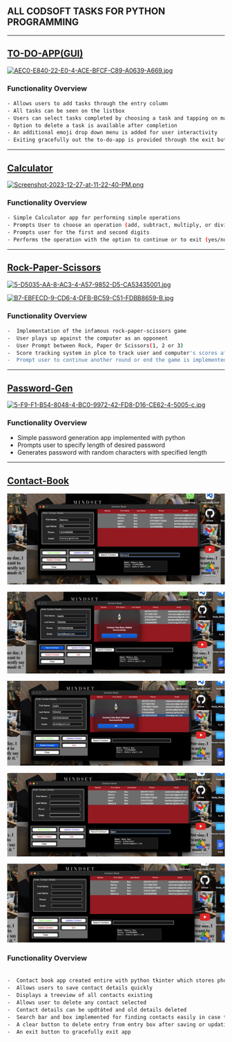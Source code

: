 ## ALL CODSOFT TASKS FOR PYTHON PROGRAMMING
***************************************************************************************
## [TO-DO-APP(GUI)](./To-Do-App)
[![AEC0-E840-22-E0-4-ACE-BFCF-C89-A0639-A669.jpg](https://i.postimg.cc/zXPHY3G5/AEC0-E840-22-E0-4-ACE-BFCF-C89-A0639-A669.jpg)](https://postimg.cc/QH1dp87n)

### Functionality Overview
```bash
- Allows users to add tasks through the entry column
- All tasks can be seen on the listbox
- Users can select tasks completed by choosing a task and tapping on mark button
- Option to delete a task is available after completion
- An additional emoji drop down menu is added for user interactivity
- Exiting gracefully out the to-do-app is provided through the exit button
```

***************************************************************************************
## [Calculator](./Calculator)

[![Screenshot-2023-12-27-at-11-22-40-PM.png](https://i.postimg.cc/909X3X8X/Screenshot-2023-12-27-at-11-22-40-PM.png)](https://postimg.cc/tnXGWbG8)

### Functionality Overview

```bash
- Simple Calculator app for performing simple operations
- Prompts User to choose an operation (add, subtract, multiply, or divide)
- Prompts user for the first and second digits
- Performs the operation with the option to continue or to exit (yes/no)
```

**************************************************************************************
## [Rock-Paper-Scissors](./Rock-Paper-Scissors)
[![5-D5035-AA-8-AC3-4-A57-9852-D5-CA53435001.jpg](https://i.postimg.cc/xjm91C5n/5-D5035-AA-8-AC3-4-A57-9852-D5-CA53435001.jpg)](https://postimg.cc/JtRfTRS2)

[![B7-EBFECD-9-CD6-4-DFB-BC59-C51-FDBB8659-B.jpg](https://i.postimg.cc/TwDv17rC/B7-EBFECD-9-CD6-4-DFB-BC59-C51-FDBB8659-B.jpg)](https://postimg.cc/vgbNSv2V)

### Functionality Overview
```bash
-  Implementation of the infamous rock-paper-scissors game
-  User plays up against the computer as an opponent
-  User Prompt between Rock, Paper Or Scissors(1, 2 or 3)
-  Score tracking system in plce to track user and computer's scores after each round
-  Prompt user to continue another round or end the game is implemented
```
***************************************************************************************

## [Password-Gen](./Password-Generator)
[![5-F9-F1-B54-8048-4-BC0-9972-42-FD8-D16-CE62-4-5005-c.jpg](https://i.postimg.cc/zXd2mwhB/5-F9-F1-B54-8048-4-BC0-9972-42-FD8-D16-CE62-4-5005-c.jpg)](https://postimg.cc/rKrNxrQX)

### Functionality Overview
*  Simple password generation app implemented with python
*  Prompts user to specify length of desired password
*  Generates password with random characters with specified length

***************************************************************************************
## [Contact-Book](./Contact-Book)

![Screenshot 1](./images/image1.jpeg)


![Screenshot 2](./images/image2.jpeg)

![Screenshot 3](./images/image3.jpeg)

![Screenshot 4](./images/image4.jpeg)

![Screenshot 5](./images/image5.jpeg)

### Functionality Overview

```bash

-  Contact book app created entire with python tkinter which stores phone numbers, emails and names
-  Allows users to save contact details quickly
-  Displays a treeview of all contacts existing
-  Allows user to delete any contact selected
-  Contact details can be updtáted and old details deleted
-  Search bar and box implemented for finding contacts easily in case the list is long
-  A clear button to delete entry from entry box after saving or updating of details
-  An exit button to gracefully exit app
```